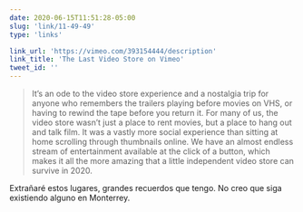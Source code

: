 ```yaml
---
date: 2020-06-15T11:51:28-05:00
slug: 'link/11-49-49'
type: 'links'

link_url: 'https://vimeo.com/393154444/description'
link_title: 'The Last Video Store on Vimeo'
tweet_id: ''
---
```

> It’s an ode to the video store experience and a nostalgia trip for anyone who remembers the trailers playing before movies on VHS, or having to rewind the tape before you return it. For many of us, the video store wasn’t just a place to rent movies, but a place to hang out and talk film. It was a vastly more social experience than sitting at home scrolling through thumbnails online. We have an almost endless stream of entertainment available at the click of a button, which makes it all the more amazing that a little independent video store can survive in 2020.

Extrañaré estos lugares, grandes recuerdos que tengo. No creo que siga existiendo alguno en Monterrey. 